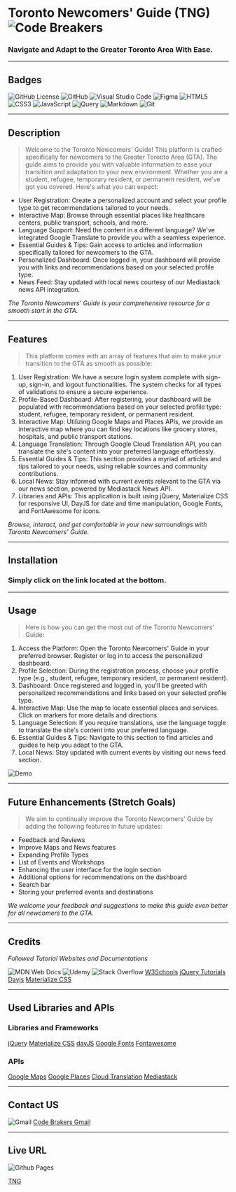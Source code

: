 # Toronto Newcomers' Guide (TNG) ![Code Breakers](./assets/images/TNG/FaviconLogo.png)

### Navigate and Adapt to the Greater Toronto Area With Ease.

---

## Badges

![GitHub License](https://img.shields.io/github/license/EhsanAsh/Horiseon_marketing_webpage)
![GitHub](https://img.shields.io/badge/github-%23121011.svg?style=for-the-badge&logo=github&logoColor=white)
![Visual Studio Code](https://img.shields.io/badge/Visual%20Studio%20Code-0078d7.svg?style=for-the-badge&logo=visual-studio-code&logoColor=white)
![Figma](https://img.shields.io/badge/figma-%23F24E1E.svg?style=for-the-badge&logo=figma&logoColor=white)
![HTML5](https://img.shields.io/badge/html5-%23E34F26.svg?style=for-the-badge&logo=html5&logoColor=white)
![CSS3](https://img.shields.io/badge/css3-%231572B6.svg?style=for-the-badge&logo=css3&logoColor=white)
![JavaScript](https://img.shields.io/badge/javascript-%23323330.svg?style=for-the-badge&logo=javascript&logoColor=%23F7DF1E)
![jQuery](https://img.shields.io/badge/jquery-%230769AD.svg?style=for-the-badge&logo=jquery&logoColor=white)
![Markdown](https://img.shields.io/badge/markdown-%23000000.svg?style=for-the-badge&logo=markdown&logoColor=white)
![Git](https://img.shields.io/badge/git-%23F05033.svg?style=for-the-badge&logo=git&logoColor=white)

---

## Description

>Welcome to the Toronto Newcomers' Guide! This platform is crafted specifically for newcomers to the Greater Toronto Area (GTA). The guide aims to provide you with valuable information to ease your transition and adaptation to your new environment. Whether you are a student, refugee, temporary resident, or permanent resident, we've got you covered. Here's what you can expect:

- User Registration: Create a personalized account and select your profile type to get recommendations tailored to your needs.
- Interactive Map: Browse through essential places like healthcare centers, public transport, schools, and more.
- Language Support: Need the content in a different language? We've integrated Google Translate to provide you with a seamless experience.
- Essential Guides & Tips: Gain access to articles and information specifically tailored for newcomers to the GTA.
- Personalized Dashboard: Once logged in, your dashboard will provide you with links and recommendations based on your selected profile type.
- News Feed: Stay updated with local news courtesy of our Mediastack news API integration.

_The Toronto Newcomers' Guide is your comprehensive resource for a smooth start in the GTA._

---

## Features

>This platform comes with an array of features that aim to make your transition to the GTA as smooth as possible:

1. User Registration: We have a secure login system complete with sign-up, sign-in, and logout functionalities. The system checks for all types of validations to ensure a secure experience.
2. Profile-Based Dashboard: After registering, your dashboard will be populated with recommendations based on your selected profile type: student, refugee, temporary resident, or permanent resident.
3. Interactive Map: Utilizing Google Maps and Places APIs, we provide an interactive map where you can find key locations like grocery stores, hospitals, and public transport stations.
4. Language Translation: Through Google Cloud Translation API, you can translate the site's content into your preferred language effortlessly.
5. Essential Guides & Tips: This section provides a myriad of articles and tips tailored to your needs, using reliable sources and community contributions.
6. Local News: Stay informed with current events relevant to the GTA via our news section, powered by Mediastack News API.
7. Libraries and APIs: This application is built using jQuery, Materialize CSS for responsive UI, DayJS for date and time manipulation, Google Fonts, and FontAwesome for icons.

_Browse, interact, and get comfortable in your new surroundings with Toronto Newcomers' Guide._

---

## Installation

### Simply click on the link located at the bottom.

---

## Usage

>Here is how you can get the most out of the Toronto Newcomers' Guide:

1. Access the Platform: Open the Toronto Newcomers' Guide in your preferred browser. Register or log in to access the personalized dashboard.
2. Profile Selection: During the registration process, choose your profile type (e.g., student, refugee, temporary resident, or permanent resident).
3. Dashboard: Once registered and logged in, you'll be greeted with personalized recommendations and links based on your selected profile type.
4. Interactive Map: Use the map to locate essential places and services. Click on markers for more details and directions.
5. Language Selection: If you require translations, use the language toggle to translate the site's content into your preferred language.
6. Essential Guides & Tips: Navigate to this section to find articles and guides to help you adapt to the GTA.
7. Local News: Stay updated with current events by visiting our news feed section.

![Demo](./assets/images/TNG/demo.jpg)

---

## Future Enhancements (Stretch Goals)

>We aim to continually improve the Toronto Newcomers' Guide by adding the following features in future updates:

- Feedback and Reviews
- Improve Maps and News features
- Expanding Profile Types
- List of Events and Workshops
- Enhancing the user interface for the login section
- Additional options for recommendations on the dashboard
- Search bar
- Storing your preferred events and destinations

_We welcome your feedback and suggestions to make this guide even better for all newcomers to the GTA._

---

## Credits

*Followed Tutorial Websites and Documentations*

![MDN Web Docs](https://img.shields.io/badge/MDN_Web_Docs-black?style=for-the-badge&logo=mdnwebdocs&logoColor=white)
![Udemy](https://img.shields.io/badge/Udemy-A435F0?style=for-the-badge&logo=Udemy&logoColor=white)
![Stack Overflow](https://img.shields.io/badge/-Stackoverflow-FE7A16?style=for-the-badge&logo=stack-overflow&logoColor=white)
[W3Schools](https://www.w3schools.com/jquery/)
[jQuery Tutorials](https://learn.jquery.com/using-jquery-core/)
[Dayjs](https://day.js.org/docs/en/display/format)
[Materialize CSS](https://materializecss.com/)

---

## Used Libraries and APIs

### Libraries and Frameworks

[jQuery](https://jquery.com/)
[Materialize CSS](https://materializecss.com/)
[dayJS](https://day.js.org/en/)
[Google Fonts](https://fonts.google.com/)
[Fontawesome](https://fontawesome.com/)

### APIs

[Google Maps](https://developers.google.com/maps)
[Google Places](https://maps.googleapis.com)
[Cloud Translation](https://cloud.google.com/translate)
[Mediastack](https://mediastack.com/documentation)

---

## Contact US

![Gmail](https://img.shields.io/badge/Gmail-D14836?style=for-the-badge&logo=gmail&logoColor=white)
[Code Brakers Gmail](uoftbootcamp.group3@gmail.com)

---

## Live URL

![Github Pages](https://img.shields.io/badge/github%20pages-121013?style=for-the-badge&logo=github&logoColor=white)

[TNG]( https://uoftgroup3.github.io/toronto-newcomers-guide/) 
